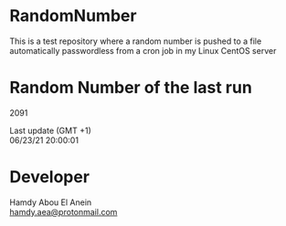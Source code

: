 # RandomNumber    
This is a test repository where a random number is pushed to a file automatically passwordless from a cron job in my Linux CentOS server    
# Random Number of the last run   
2091
      
Last update (GMT +1)    
06/23/21 20:00:01
# Developer    
Hamdy Abou El Anein   
hamdy.aea@protonmail.com
